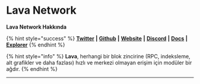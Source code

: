 # Lava Network

**Lava Network Hakkında**

{% hint style="success" %}
[**Twitter**](https://twitter.com/lavanetxyz) **|** [**Github**](https://github.com/lavanet) **|** [**Website**](https://www.lavanet.xyz/) **|** [**Discord**](https://discord.com/invite/5VcqgwMmkA) **|** [**Docs**](https://docs.lavanet.xyz/) **|** [**Explorer**](https://lava.explorers.guru/)
{% endhint %}

{% hint style="info" %}
**Lava**, herhangi bir blok zincirine (RPC, indeksleme, alt grafikler ve daha fazlası) hızlı ve merkezi olmayan erişim için modüler bir ağdır.
{% endhint %}

***

